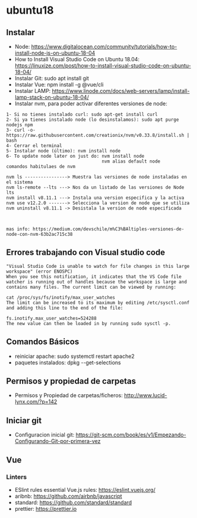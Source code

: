 # ubuntu18

## Instalar

* Node: https://www.digitalocean.com/community/tutorials/how-to-install-node-js-on-ubuntu-18-04
* How to Install Visual Studio Code on Ubuntu 18.04: https://linuxize.com/post/how-to-install-visual-studio-code-on-ubuntu-18-04/
* Instalar Git:  sudo apt install git
* Instalar Vue: npm install -g @vue/cli
* Instalar LAMP: https://www.linode.com/docs/web-servers/lamp/install-lamp-stack-on-ubuntu-18-04/
* Instalar nvm, para poder activar diferentes versiones de node:
```
1- Si no tienes instalado curl: sudo apt-get install curl
2- Si ya tienes instalado node (lo desinstalamos): sudo apt purge nodejs npm
3- curl -o- https://raw.githubusercontent.com/creationix/nvm/v0.33.8/install.sh | bash   
4- Cerrar el terminal
5- Instalar node (último): nvm install node
6- To update node later on just do: nvm install node
                                    nvm alias default node
comandos habitulaes de nvm

nvm ls ----------------> Muestra las versiones de node instaladas en el sistema
nvm ls-remote --lts ---> Nos da un listado de las versiones de Node lts
nvm install v8.11.1 ---> Instala una version especifica y la activa
nvm use v12.2.0 -------> Selecciona la version de node que se utiliza
nvm uninstall v8.11.1 -> Desistala la version de node especificada


 
mas info: https://medium.com/devschile/m%C3%BAltiples-versiones-de-node-con-nvm-63b2ac715c38
```

## Errores trabajando con Visual studio code

```
"Visual Studio Code is unable to watch for file changes in this large workspace" (error ENOSPC)
When you see this notification, it indicates that the VS Code file watcher is running out of handles because the workspace is large and contains many files. The current limit can be viewed by running:

cat /proc/sys/fs/inotify/max_user_watches
The limit can be increased to its maximum by editing /etc/sysctl.conf and adding this line to the end of the file:

fs.inotify.max_user_watches=524288
The new value can then be loaded in by running sudo sysctl -p.
```

## Comandos Básicos

* reiniciar apache: sudo systemctl restart apache2
* paquetes instalados: dpkg --get-selections


## Permisos y propiedad de carpetas

* Permisos y Propiedad de carpetas/ficheros: http://www.lucid-lynx.com/?p=142

## Iniciar git

* Configuracion inicial git: https://git-scm.com/book/es/v1/Empezando-Configurando-Git-por-primera-vez

## Vue
### Linters

* ESlint rules essential Vue.js rules: https://eslint.vuejs.org/
* aribnb: https://github.com/airbnb/javascript
* standard: https://github.com/standard/standard
* prettier: https://prettier.io

